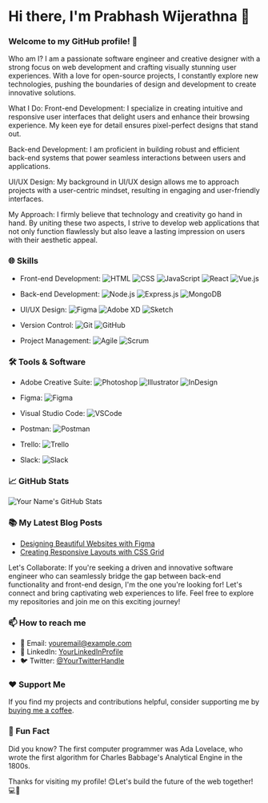 # Hi there, I'm Prabhash Wijerathna 👋

 

### Welcome to my GitHub profile! 🚀

Who am I?
I am a passionate software engineer and creative designer with a strong focus on web development and crafting visually stunning user experiences. With a love for open-source projects, I constantly explore new technologies, pushing the boundaries of design and development to create innovative solutions.

What I Do:
Front-end Development: I specialize in creating intuitive and responsive user interfaces that delight users and enhance their browsing experience. My keen eye for detail ensures pixel-perfect designs that stand out.

Back-end Development: I am proficient in building robust and efficient back-end systems that power seamless interactions between users and applications.

UI/UX Design: My background in UI/UX design allows me to approach projects with a user-centric mindset, resulting in engaging and user-friendly interfaces.

My Approach:
I firmly believe that technology and creativity go hand in hand. By uniting these two aspects, I strive to develop web applications that not only function flawlessly but also leave a lasting impression on users with their aesthetic appeal.


### 🌐 Skills

- Front-end Development: 
  ![HTML](https://img.shields.io/badge/-HTML5-E34F26?logo=html5&logoColor=white&style=flat)
  ![CSS](https://img.shields.io/badge/-CSS3-1572B6?logo=css3&logoColor=white&style=flat)
  ![JavaScript](https://img.shields.io/badge/-JavaScript-F7DF1E?logo=javascript&logoColor=black&style=flat)
  ![React](https://img.shields.io/badge/-React-61DAFB?logo=react&logoColor=black&style=flat)
  ![Vue.js](https://img.shields.io/badge/-Vue.js-4FC08D?logo=vue.js&logoColor=white&style=flat)

- Back-end Development: 
  ![Node.js](https://img.shields.io/badge/-Node.js-339933?logo=node.js&logoColor=white&style=flat)
  ![Express.js](https://img.shields.io/badge/-Express.js-000000?logo=express&logoColor=white&style=flat)
  ![MongoDB](https://img.shields.io/badge/-MongoDB-47A248?logo=mongodb&logoColor=white&style=flat)

- UI/UX Design: 
  ![Figma](https://img.shields.io/badge/-Figma-F24E1E?logo=figma&logoColor=white&style=flat)
  ![Adobe XD](https://img.shields.io/badge/-Adobe%20XD-FF61F6?logo=adobe%20xd&logoColor=black&style=flat)
  ![Sketch](https://img.shields.io/badge/-Sketch-F7B500?logo=sketch&logoColor=black&style=flat)

- Version Control: 
  ![Git](https://img.shields.io/badge/-Git-F05032?logo=git&logoColor=white&style=flat)
  ![GitHub](https://img.shields.io/badge/-GitHub-181717?logo=github&logoColor=white&style=flat)

- Project Management: 
  ![Agile](https://img.shields.io/badge/-Agile-0093D7?logo=agile&logoColor=white&style=flat)
  ![Scrum](https://img.shields.io/badge/-Scrum-6DB33F?logo=scrum&logoColor=white&style=flat)

### 🛠️ Tools & Software

- Adobe Creative Suite: 
  ![Photoshop](https://img.shields.io/badge/-Photoshop-31A8FF?logo=adobe%20photoshop&logoColor=white&style=flat)
  ![Illustrator](https://img.shields.io/badge/-Illustrator-FF9A00?logo=adobe%20illustrator&logoColor=white&style=flat)
  ![InDesign](https://img.shields.io/badge/-InDesign-FF3366?logo=adobe%20indesign&logoColor=white&style=flat)

- Figma: 
  ![Figma](https://img.shields.io/badge/-Figma-F24E1E?logo=figma&logoColor=white&style=flat)

- Visual Studio Code: 
  ![VSCode](https://img.shields.io/badge/-VSCode-007ACC?logo=visual%20studio%20code&logoColor=white&style=flat)

- Postman: 
  ![Postman](https://img.shields.io/badge/-Postman-FF6C37?logo=postman&logoColor=white&style=flat)

- Trello: 
  ![Trello](https://img.shields.io/badge/-Trello-0079BF?logo=trello&logoColor=white&style=flat)

- Slack: 
  ![Slack](https://img.shields.io/badge/-Slack-4A154B?logo=slack&logoColor=white&style=flat)

### 📈 GitHub Stats

![Your Name's GitHub Stats](https://github-readme-stats.vercel.app/api?username=yourusername&show_icons=true&hide_title=true&hide_border=true&count_private=true&theme=dark)

### 📚 My Latest Blog Posts

<!-- BLOG-POST-LIST:START -->
- [Designing Beautiful Websites with Figma](https://yourblog.com/post/1)
- [Creating Responsive Layouts with CSS Grid](https://yourblog.com/post/2)
<!-- BLOG-POST-LIST:END -->


Let's Collaborate:
If you're seeking a driven and innovative software engineer who can seamlessly bridge the gap between back-end functionality and front-end design, I'm the one you're looking for! Let's connect and bring captivating web experiences to life. Feel free to explore my repositories and join me on this exciting journey!

### 📫 How to reach me

- 📧 Email: youremail@example.com
- 💼 LinkedIn: [YourLinkedInProfile](https://www.linkedin.com/in/yourlinkedinprofile/)
- 🐦 Twitter: [@YourTwitterHandle](https://twitter.com/yourtwitterhandle)

### ❤️ Support Me

If you find my projects and contributions helpful, consider supporting me by [buying me a coffee](https://buymeacoffee.com/yourusername).

### 🎯 Fun Fact

Did you know? The first computer programmer was Ada Lovelace, who wrote the first algorithm for Charles Babbage's Analytical Engine in the 1800s.

Thanks for visiting my profile! 😊Let's build the future of the web together! 💻🚀
